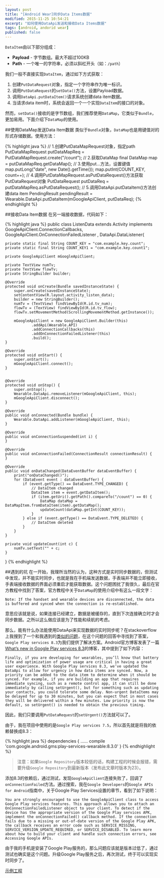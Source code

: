 ```yaml
---
layout: post
title: "[Android Wear]同步Data Items数据"
modified: 2015-11-25 10:54:21
excerpt: "如何使用DataApi发送和接收Data Items数据"
tags: [android, andorid wear]
published: false
---
```


`DataItem`由以下部分组成：

- **Payload** - 字节数组。最大不超过100KB
- **Path** - 一个唯一的字符串，必须以斜杠开头（如：`/path`）

我们一般不直接实现`DataItem`，通过如下方式获取：

1. 创建`PutDataRequest`对象，指定一个字符串作为唯一标识。
2. 调用`PutDataRequest`的`setData()`方法，设置Payload数据。
3. 调用`DataApi.putDataItem()`请求系统创建data item数据。
4. 当请求data item时，系统会返回一个一个实现`DataItem`的接口的对象。

然而，`setData()`接收的是字节数组，我们推荐使用`DataMap`，它类似于`Bundle`，更加易用。下面介绍下`DataMap`的使用。

##使用DataMap发送Data Item数据
类似于`Bundle`对象，`DataMap`也是用键值对的形式存储数据。使用方法：

{% highlight java %}
// 1.创建PutDataMapRequest对象，指定path
PutDataMapRequest putDataMapReq = PutDataMapRequest.create("/count");
// 2.获取DataMap
final DataMap map = putDataMapReq.getDataMap();
// 3.使用put…方法，设置键值
map.putLong("date", new Date().getTime());
map.putInt(COUNT_KEY, count++);
// 4.调用PutDataMapRequest.asPutDataRequest()方法获取PutDataRequest对象
PutDataRequest putDataReq = putDataMapReq.asPutDataRequest();
// 5.调用DataApi.putDataItem()方法创建data item
PendingResult pendingResult = Wearable.DataApi.putDataItem(mGoogleApiClient, putDataReq);
{% endhighlight %}

##接收Data Item数据
在另一端接收数据，代码如下：

{% highlight java %}
public class ListenData extends Activity implements GoogleApiClient.ConnectionCallbacks,
        GoogleApiClient.OnConnectionFailedListener , DataApi.DataListener{

    private static final String COUNT_KEY = "com.example.key.count";
    private static final String COUNT_KEY1 = "com.example.key.count1";

    private GoogleApiClient mGoogleApiClient;

    private TextView numTv;
    private TextView flowTv;
    private StringBuilder builder;

    @Override
    protected void onCreate(Bundle savedInstanceState) {
        super.onCreate(savedInstanceState);
        setContentView(R.layout.activity_listen_data);
        builder = new StringBuilder();
        numTv = (TextView) findViewById(R.id.tv_num);
        flowTv = (TextView) findViewById(R.id.tv_flow);
        flowTv.setMovementMethod(ScrollingMovementMethod.getInstance());

        mGoogleApiClient = new GoogleApiClient.Builder(this)
                .addApi(Wearable.API)
                .addConnectionCallbacks(this)
                .addOnConnectionFailedListener(this)
                .build();
    }

    @Override
    protected void onStart() {
        super.onStart();
        mGoogleApiClient.connect();
    }


    @Override
    protected void onStop() {
        super.onStop();
        Wearable.DataApi.removeListener(mGoogleApiClient, this);
        mGoogleApiClient.disconnect();
    }

    @Override
    public void onConnected(Bundle bundle) {
        Wearable.DataApi.addListener(mGoogleApiClient, this);
    }

    @Override
    public void onConnectionSuspended(int i) {
    }

    @Override
    public void onConnectionFailed(ConnectionResult connectionResult) {
    }

    @Override
    public void onDataChanged(DataEventBuffer dataEventBuffer) {
        print("onDataChanged()");
        for (DataEvent event : dataEventBuffer) {
            if (event.getType() == DataEvent.TYPE_CHANGED) {
                // DataItem changed
                DataItem item = event.getDataItem();
                if (item.getUri().getPath().compareTo("/count") == 0) {
                    DataMap dataMap = DataMapItem.fromDataItem(item).getDataMap();
                    updateCount(dataMap.getInt(COUNT_KEY));
                }
            } else if (event.getType() == DataEvent.TYPE_DELETED) {
                // DataItem deleted
            }
        }
    }

    private void updateCount(int c) {
        numTv.setText("" + c;
    }
    
}
{% endhighlight %}

##遇到的坑
在一开始，我理所当然的认为，这种方式是实时同步数据的，但测试中发现，并不能实时同步，也就是我在手机端发送数据，手表端并不能立即接收，手表端接收数据的界面必须重启才能获取数据。这个问题困扰了我很久，最后在官方教程中找到了答案，官方教程中关于`DataMap`的使用介绍中有这么一段文字：

`Note: If the handset and wearable devices are disconnected, the data is buffered and synced when the connection is re-established.`

意思应该就是说，如果连接已经建立，数据是被缓存的，直到下次连接确立时才会同步数据。之所以这么做应该是为了性能和续航的考虑。

那么，能有什么办法能使用DataApi来实现数据的实时同步呢？在stackoverflow上我搜到了一个和我遇到的[类似的问题](http://stackoverflow.com/questions/33716767/wearlistenerservice-ondatachanged-strange-behavior)，在这个问题的回答中寻找到了答案，`Google Play services 8.3`为我们提供了解决方案。Android官方博客发表了一篇[What’s new in Google Play services 8.3](http://android-developers.blogspot.com/2015/11/whats-new-in-google-play-services-83.html)的博客，其中提到了如下内容：

	Finally, if you are developing for wearables, you’ll know that battery life and optimization of power usage are critical in having a great user experience. With Google Play services 8.3, we’ve updated the DataApi to allow for urgency in how data items are synced. Now, a priority can be added to the data item to determine when it should be synced. For example, if you are building an app that requires immediate syncing, such as a remote control app, it can still be done immediately by calling setUrgent(), but for something such as updating your contacts, you could tolerate some delay. Non-urgent DataItems may be delayed for up to 30 minutes, but you can expect that in most cases they will be delivered within a few minutes. Low priority is now the default, so setUrgent() is needed to obtain the previous timing.

因此，我们只要调用`PutDataRequest`的`setUrgent()`方法就可以了。

由于，我在项目中使用的是`Google Play services 7.5`，所以首先就是将我的依赖替换成8.3：

{% highlight java %}
dependencies {
    ……
    compile 'com.google.android.gms:play-services-wearable:8.3.0'
}
{% endhighlight %}

> 注意：如果`Google Repository`版本较低的话，构建工程的时候会报错，需要升级`Google Repository`到最新版本（发布此文章时版本为23）。

添加8.3的依赖后，通过测试，发现`GoogleApiClient`连接失败了，回调了`onConnectionFailed`方法。通过搜索，我在`Google Developers`的`Google APIs for Android`指南中，关于Google Play Services设置的章节，看到了如下说明：

	You are strongly encouraged to use the GoogleApiClient class to access Google Play services features. This approach allows you to attach an OnConnectionFailedListener object to your client. To detect if the device has the appropriate version of the Google Play services APK, implement the onConnectionFailed() callback method. If the connection fails due to a missing or out-of-date version of the Google Play APK, the callback receives an error code such as SERVICE_MISSING, SERVICE_VERSION_UPDATE_REQUIRED, or SERVICE_DISABLED. To learn more about how to build your client and handle such connection errors, see Accessing Google APIs.

由于我的手机是安装了Google Play服务的，那么问题应该就是版本过低了，通过测试也确实是这个问题。升级Google Play服务之后，再次测试，终于可以实现实时同步了。

[示例工程](https://github.com/chiemy/AndroidWearDemo)